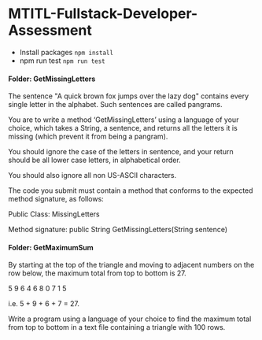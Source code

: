 # MTITL-Fullstack-Developer-Assessment

-   Install packages `npm install`
-   npm run test `npm run test`


#### Folder: GetMissingLetters

The sentence "A quick brown fox jumps over the lazy dog" contains every single letter in the alphabet. Such sentences are called pangrams.

You are to write a method ‘GetMissingLetters’ using a language of your choice, which takes a String, a sentence, and returns all the letters it is missing (which prevent it from being a pangram).

You should ignore the case of the letters in sentence, and your return should be all lower case letters, in alphabetical order.

You should also ignore all non US-ASCII characters.

The code you submit must contain a method that conforms to the expected method signature, as follows:

Public Class: MissingLetters

Method signature: public String GetMissingLetters(String sentence)


#### Folder: GetMaximumSum

By starting at the top of the triangle and moving to adjacent numbers on the row below, the maximum total from top to bottom is 27.

5
9 6
4 6 8
0 7 1 5

i.e. 5 + 9 + 6 + 7 = 27.

Write a program using a language of your choice to find the maximum total from top to bottom in a text file containing a triangle with 100 rows.